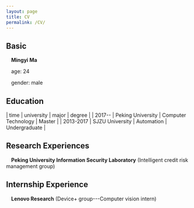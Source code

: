 ```yaml
---
layout: page
title: CV
permalink: /CV/
---
```


## Basic

&ensp;&ensp;**Mingyi Ma** 

&ensp;&ensp;age: 24 

&ensp;&ensp;gender: male 

## Education

|  time   | university  | major | degree |
|  2017--  | Peking University  | Computer Technology | Master |
|  2013-2017  | SJZU University  | Automation | Undergraduate |


## Research Experiences

&ensp;&ensp;**Peking University Information Security Laboratory** (Intelligent credit risk management group)

## Internship Experience

&ensp;&ensp;**Lenovo Research** (Device+ group---Computer vision intern)
